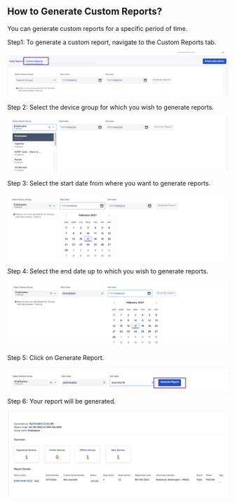 ## How to Generate Custom Reports?

  

You can generate custom reports for a specific period of time.

Step1: To generate a custom report, navigate to the Custom Reports tab.

  

![](./images/customreport/1-CustomRepoprt.png)

  

Step 2: Select the device group for which you wish to generate reports.

![](./images/customreport/2-selectDevice.png)

  

Step 3: Select the start date from where you want to generate reports.

  

![](./images/customreport/3-startdate.png)

  
  

Step 4: Select the end date up to which you wish to generate reports.

  

![](./images/customreport/4-enddate.png)

  

Step 5: Click on Generate Report.

![](./images/customreport/5-generatereportButton.png)

  

Step 6: Your report will be generated.

  

![](./images/customreport/6-Generatedreport.png)